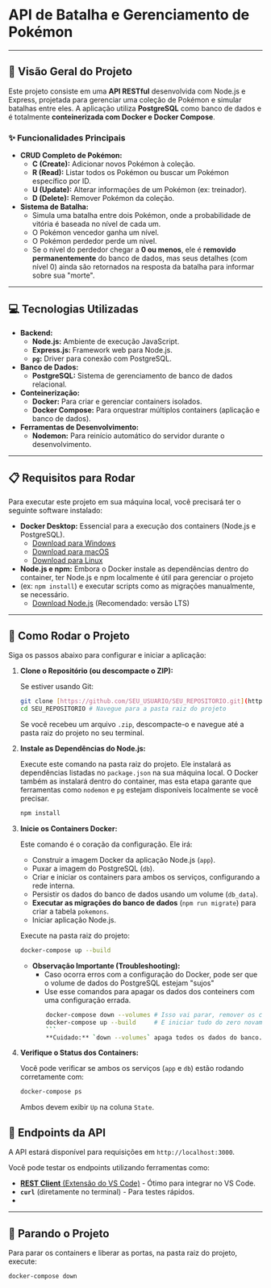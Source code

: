 # API de Batalha e Gerenciamento de Pokémon
---
## 🚀 Visão Geral do Projeto

Este projeto consiste em uma **API RESTful** desenvolvida com Node.js e Express, projetada para gerenciar uma coleção de Pokémon e simular batalhas entre eles. 
A aplicação utiliza **PostgreSQL** como banco de dados e é totalmente **conteinerizada com Docker e Docker Compose**.

### ✨ Funcionalidades Principais

* **CRUD Completo de Pokémon:**
    * **C (Create):** Adicionar novos Pokémon à coleção.
    * **R (Read):** Listar todos os Pokémon ou buscar um Pokémon específico por ID.
    * **U (Update):** Alterar informações de um Pokémon (ex: treinador).
    * **D (Delete):** Remover Pokémon da coleção.
* **Sistema de Batalha:**
    * Simula uma batalha entre dois Pokémon, onde a probabilidade de vitória é baseada no nível de cada um.
    * O Pokémon vencedor ganha um nível.
    * O Pokémon perdedor perde um nível.
    * Se o nível do perdedor chegar a **0 ou menos**, ele é **removido permanentemente** do banco de dados, mas seus detalhes (com nível 0) ainda são retornados na resposta da batalha para informar sobre sua "morte".

---

## 💻 Tecnologias Utilizadas

* **Backend:**
    * **Node.js:** Ambiente de execução JavaScript.
    * **Express.js:** Framework web para Node.js.
    * **`pg`:** Driver para conexão com PostgreSQL.
* **Banco de Dados:**
    * **PostgreSQL:** Sistema de gerenciamento de banco de dados relacional.
* **Conteinerização:**
    * **Docker:** Para criar e gerenciar containers isolados.
    * **Docker Compose:** Para orquestrar múltiplos containers (aplicação e banco de dados).
* **Ferramentas de Desenvolvimento:**
    * **Nodemon:** Para reinício automático do servidor durante o desenvolvimento.
---

## 📋 Requisitos para Rodar

Para executar este projeto em sua máquina local, você precisará ter o seguinte software instalado:

* **Docker Desktop:** Essencial para a execução dos containers (Node.js e PostgreSQL).
    * [Download para Windows](https://docs.docker.com/desktop/install/windows-install/)
    * [Download para macOS](https://docs.docker.com/desktop/install/mac-install/)
    * [Download para Linux](https://docs.docker.com/desktop/install/linux-install/)
* **Node.js e npm:** Embora o Docker instale as dependências dentro do container, ter Node.js e npm localmente é útil para gerenciar o projeto
* (ex: `npm install`) e executar scripts como as migrações manualmente, se necessário.
    * [Download Node.js](https://nodejs.org/en/download/) (Recomendado: versão LTS)

---

## 🚀 Como Rodar o Projeto

Siga os passos abaixo para configurar e iniciar a aplicação:

1.  **Clone o Repositório (ou descompacte o ZIP):**

    Se estiver usando Git:
    ```bash
    git clone [https://github.com/SEU_USUARIO/SEU_REPOSITORIO.git](https://github.com/SEU_USUARIO/SEU_REPOSITORIO.git)
    cd SEU_REPOSITORIO # Navegue para a pasta raiz do projeto
    ```
    Se você recebeu um arquivo `.zip`, descompacte-o e navegue até a pasta raiz do projeto no seu terminal.

2.  **Instale as Dependências do Node.js:**

    Execute este comando na pasta raiz do projeto. Ele instalará as dependências listadas no `package.json` na sua máquina local.
    O Docker também as instalará dentro do container, mas esta etapa garante que ferramentas como `nodemon` e `pg` estejam disponíveis localmente se você precisar.

    ```bash
    npm install
    ```

4.  **Inicie os Containers Docker:**

    Este comando é o coração da configuração. Ele irá:
    * Construir a imagem Docker da aplicação Node.js (`app`).
    * Puxar a imagem do PostgreSQL (`db`).
    * Criar e iniciar os containers para ambos os serviços, configurando a rede interna.
    * Persistir os dados do banco de dados usando um volume (`db_data`).
    * **Executar as migrações do banco de dados** (`npm run migrate`) para criar a tabela `pokemons`.
    * Iniciar aplicação Node.js.

    Execute na pasta raiz do projeto:

    ```bash
    docker-compose up --build
    ```

    * **Observação Importante (Troubleshooting):**
       * Caso ocorra erros com a configuração do Docker, pode ser que o volume de dados do PostgreSQL estejam "sujos"
       * Use esse comandos para apagar os dados dos conteiners com uma configuração errada.
     ```bash
            docker-compose down --volumes # Isso vai parar, remover os containers e APAGAR os dados do banco
            docker-compose up --build     # E iniciar tudo do zero novamente
            ```
            **Cuidado:** `down --volumes` apaga todos os dados do banco. Use-o se estiver tendo problemas de inicialização ou se quiser um banco de dados limpo.

5.  **Verifique o Status dos Containers:**

    Você pode verificar se ambos os serviços (`app` e `db`) estão rodando corretamente com:

    ```bash
    docker-compose ps
    ```
    Ambos devem exibir `Up` na coluna `State`.

## 📍 Endpoints da API

A API estará disponível para requisições em `http://localhost:3000`.

Você pode testar os endpoints utilizando ferramentas como:
* [**REST Client** (Extensão do VS Code)](https://marketplace.visualstudio.com/items?itemName=humao.rest-client) - Ótimo para integrar no VS Code.
* **`curl`** (diretamente no terminal) - Para testes rápidos.
* 
---

## 🛑 Parando o Projeto

Para parar os containers e liberar as portas, na pasta raiz do projeto, execute:

```bash
docker-compose down
